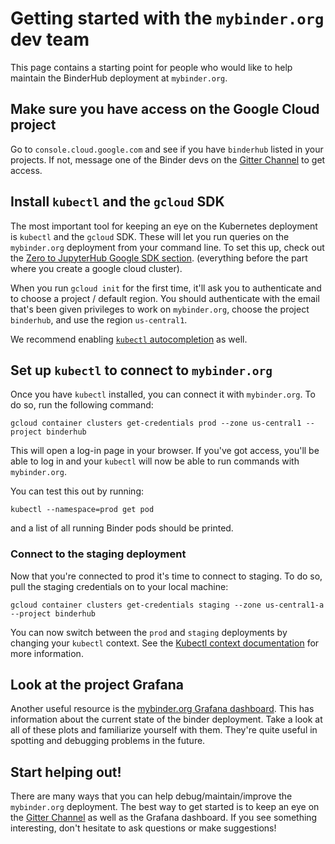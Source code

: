 # Getting started with the `mybinder.org` dev team

This page contains a starting point for people who would like to help
maintain the BinderHub deployment at `mybinder.org`.

## Make sure you have access on the Google Cloud project

Go to `console.cloud.google.com` and see if you have `binderhub` listed
in your projects. If not, message one of the Binder devs on the [Gitter Channel](https://gitter.im/jupyterhub/binder)
to get access.

## Install `kubectl` and the `gcloud` SDK

The most important tool for keeping an eye on the Kubernetes deployment is
`kubectl` and the `gcloud` SDK. These will let you run queries on the
`mybinder.org` deployment from your command line. To set this up, check
out the [Zero to JupyterHub Google SDK section](https://zero-to-jupyterhub.readthedocs.io/en/latest/create-k8s-cluster.html#setting-up-kubernetes-on-google-cloud).
(everything before the part where you create a google cloud cluster).

When you run `gcloud init` for the first time, it'll ask you to authenticate
and to choose a project / default region. You should authenticate with
the email that's been given privileges to work on `mybinder.org`, choose
the project `binderhub`, and use the region `us-central1`.

We recommend enabling [`kubectl` autocompletion](https://kubernetes.io/docs/tasks/tools/install-kubectl/#enabling-shell-autocompletion)
as well.

## Set up `kubectl` to connect to `mybinder.org`

Once you have `kubectl` installed, you can connect it with `mybinder.org`.
To do so, run the following command:

```
gcloud container clusters get-credentials prod --zone us-central1 --project binderhub
```

This will open a log-in page in your browser. If you've got access, you'll
be able to log in and your `kubectl` will now be able to run commands
with `mybinder.org`.

You can test this out by running:

```
kubectl --namespace=prod get pod
```

and a list of all running Binder pods should be printed.

### Connect to the staging deployment

Now that you're connected to prod it's time to connect to staging. To do so,
pull the staging credentials on to your local machine:

```
gcloud container clusters get-credentials staging --zone us-central1-a --project binderhub
```

You can now switch between the `prod` and `staging` deployments by changing your
`kubectl` context. See the [Kubectl context documentation](https://kubernetes-v1-4.github.io/docs/user-guide/kubectl/kubectl_config_use-context/)
for more information.

## Look at the project Grafana

Another useful resource is the [mybinder.org Grafana dashboard](https://grafana.mybinder.org/?orgId=1).
This has information about the current state of the binder deployment. Take a
look at all of these plots and familiarize yourself with them. They're quite
useful in spotting and debugging problems in the future.

## Start helping out!

There are many ways that you can help debug/maintain/improve the `mybinder.org`
deployment. The best way to get started is to keep an eye on the [Gitter Channel](https://gitter.im/jupyterhub/binder)
as well as the Grafana dashboard. If you see something interesting, don't hesitate
to ask questions or make suggestions!
